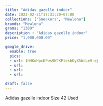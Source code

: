 ```yaml
---
title: "Adidas gazelle indoor"
date: 2023-02-21T17:31:20+07:00
collections: ["Sneakers", "Mewlena"]
brands: "Mewlena"
grams: "1300"
description : "Adidas gazelle indoor"
price: "1,000,000.00"

google_drive:
  enable: true
  pics:
  - url: 1HHKoHpcKFws9WJKPteshKyX5WcLe9-ej
  - url: 
  - url: 
  - url: 

draft: false
---
```


Adidas gazelle indoor
Size 42
Used
